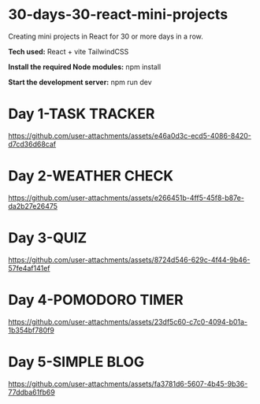 # 30-days-30-react-mini-projects
Creating mini projects in React for 30 or more days in a row.

**Tech used:**
React + vite
TailwindCSS

**Install the required Node modules:**
    npm install
    
**Start the development server:**
    npm run dev

# Day 1-TASK TRACKER

https://github.com/user-attachments/assets/e46a0d3c-ecd5-4086-8420-d7cd36d68caf

# Day 2-WEATHER CHECK

https://github.com/user-attachments/assets/e266451b-4ff5-45f8-b87e-da2b27e26475

# Day 3-QUIZ

https://github.com/user-attachments/assets/8724d546-629c-4f44-9b46-57fe4af141ef

# Day 4-POMODORO TIMER

https://github.com/user-attachments/assets/23df5c60-c7c0-4094-b01a-1b354bf780f9

# Day 5-SIMPLE BLOG

https://github.com/user-attachments/assets/fa3781d6-5607-4b45-9b36-77ddba61fb69

